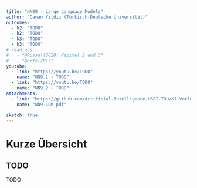 ```yaml
---
title: "NN09 - Large Language Models"
author: "Canan Yıldız (Türkisch-Deutsche Universität)"
outcomes:
  - k2: "TODO"
  - k2: "TODO"
  - k3: "TODO"
  - k3: "TODO"
# readings:
#   - "@Russell2020: Kapitel 2 und 3"
#   - "@Ertel2017"
youtube:
  - link: "https://youtu.be/TODO"
    name: "NN9.1 - TODO"
  - link: "https://youtu.be/TODO"
    name: "NN9.2 - TODO"
attachments:
  - link: "https://github.com/Artificial-Intelligence-HSBI-TDU/KI-Vorlesung/blob/master/lecture/nn/files/NN9-LLM.pdf"
    name: "NN9-LLM.pdf"

sketch: true
---
```



# Kurze Übersicht

## TODO

TODO
